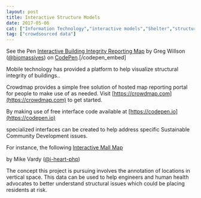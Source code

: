 ```yaml
---
layout: post
title: Interactive Structure Models
date: 2017-05-06
cat: ["Information Technology","interactive models","Shelter","structure modelling"]
tag: ["crowdsourced data"]
---
```


See the Pen [Interactive Building Integrity Reporting Map](http://codepen.io/biomassives/pen/gWKpvJ/) by Greg Willson ([@biomassives](http://codepen.io/biomassives)) on [CodePen](http://codepen.io).[/codepen_embed]

Mobile technology has provided a platform to help visualize structural integrity of buildings..</p>
Crowdmap provides a simple free solution of hosted map reporting portal for people to make use of as needed. Visit [https://crowdmap.com](https://crowdmap.com) to get started.

By making use of free interface code available at [https://codepen.io](https://codepen.io)

 specialized interfaces can be created to help address specific Sustainable Community Development issues.

For instance, the following [Interactive Mall Map](http://codepen.io/i-heart-php/pen/greQbY/)

 by Mike Vardy ([@i-heart-php](http://codepen.io/i-heart-php)) 

 The concept this project is pursuing involves the annotation of locations in vertical space. This data can be used to help engineers and human health advocates to better understand structural issues which could be placing residents at risk.</p>